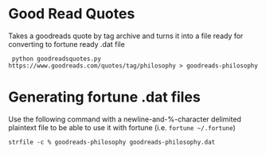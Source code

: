 # Good Read Quotes

Takes a goodreads quote by tag archive and turns it into a file ready for converting to fortune ready .dat file

     python goodreadsquotes.py https://www.goodreads.com/quotes/tag/philosophy > goodreads-philosophy

# Generating fortune .dat files

Use the following command with a newline-and-%-character delimited plaintext file to be able to use it with fortune (i.e. `fortune ~/.fortune`)

    strfile -c % goodreads-philosophy goodreads-philosophy.dat